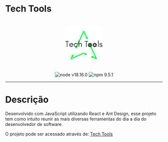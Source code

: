 # Tech Tools
<h1 align="center">
    <img alt="Shopping List" src="./public/logo-cf.png" height="120px" />
</h1>
<p align="center">
  <img alt="node v18.16.0" src="https://img.shields.io/badge/node-v18.16.0-blue"/>
  <img alt="npm 9.5.1" src="https://img.shields.io/badge/npm-9.5.1-blue"/>
</p>

---

# Descrição

Desenvolvido com JavaScript utilizando React e Ant Design, esse projeto tem como intuito reunir as mais diversas ferramentas do dia a dia do desenvolvedor de software. 

O projeto pode ser acessado através de: [Tech Tools](https://techtools.ananiasc.dev/)
